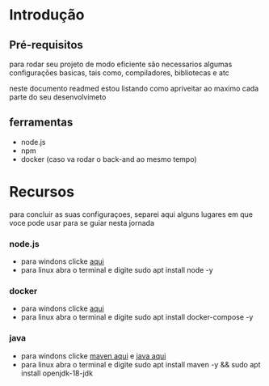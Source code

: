# Introdução

## Pré-requisitos

<p>
    para rodar seu projeto de modo eficiente são necessarios algumas configurações basicas,
    tais como, compiladores, bibliotecas e atc
</p>
<p>
    neste documento readmed estou listando como apriveitar ao maximo cada parte do seu desenvolvimeto
</p>

ferramentas
- 
- node.js
- npm
- docker (caso va rodar o back-and ao mesmo tempo)

# Recursos
para concluir as suas configuraçoes, separei aqui alguns lugares em que voce pode usar para se guiar nesta jornada

### node.js
- para windons clicke [aqui](https://nodejs.org/en)
- para linux abra o terminal e digite sudo apt install node -y

### docker
- para windons clicke [aqui](https://docs.docker.com/get-docker/)
- para linux abra o terminal e digite sudo apt install docker-compose -y

### java
- para windons clicke [maven aqui](https://maven.apache.org/guides/getting-started/windows-prerequisites.html)
e [java aqui](https://openjdk.org)
- para linux abra o terminal e digite sudo apt install maven -y && sudo apt install openjdk-18-jdk


